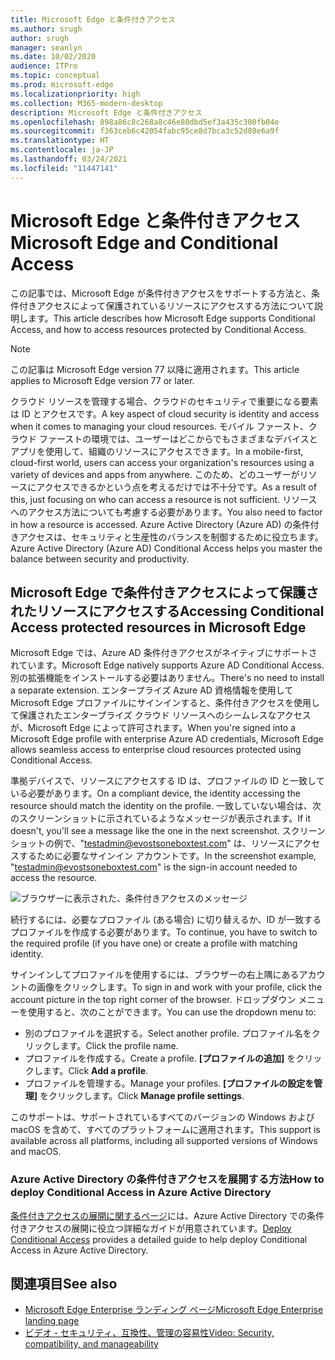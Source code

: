 ```yaml
---
title: Microsoft Edge と条件付きアクセス
ms.author: srugh
author: srugh
manager: seanlyn
ms.date: 10/02/2020
audience: ITPro
ms.topic: conceptual
ms.prod: microsoft-edge
ms.localizationpriority: high
ms.collection: M365-modern-desktop
description: Microsoft Edge と条件付きアクセス
ms.openlocfilehash: 898a86c8c268a8c46e80dbd5ef3a435c300fb04e
ms.sourcegitcommit: f363ceb6c42054fabc95ce8d7bca3c52d80e6a9f
ms.translationtype: HT
ms.contentlocale: ja-JP
ms.lasthandoff: 03/24/2021
ms.locfileid: "11447141"
---
```

# <a name="microsoft-edge-and-conditional-access"></a><span data-ttu-id="3ace5-103">Microsoft Edge と条件付きアクセス</span><span class="sxs-lookup"><span data-stu-id="3ace5-103">Microsoft Edge and Conditional Access</span></span>
  
<span data-ttu-id="3ace5-104">この記事では、Microsoft Edge が条件付きアクセスをサポートする方法と、条件付きアクセスによって保護されているリソースにアクセスする方法について説明します。</span><span class="sxs-lookup"><span data-stu-id="3ace5-104">This article describes how Microsoft Edge supports Conditional Access, and how to access resources protected by Conditional Access.</span></span>

> [!NOTE]
> <span data-ttu-id="3ace5-105">この記事は Microsoft Edge version 77 以降に適用されます。</span><span class="sxs-lookup"><span data-stu-id="3ace5-105">This article applies to Microsoft Edge version 77 or later.</span></span>

<span data-ttu-id="3ace5-106">クラウド リソースを管理する場合、クラウドのセキュリティで重要になる要素は ID とアクセスです。</span><span class="sxs-lookup"><span data-stu-id="3ace5-106">A key aspect of cloud security is identity and access when it comes to managing your cloud resources.</span></span> <span data-ttu-id="3ace5-107">モバイル ファースト、クラウド ファーストの環境では、ユーザーはどこからでもさまざまなデバイスとアプリを使用して、組織のリソースにアクセスできます。</span><span class="sxs-lookup"><span data-stu-id="3ace5-107">In a mobile-first, cloud-first world, users can access your organization's resources using a variety of devices and apps from anywhere.</span></span> <span data-ttu-id="3ace5-108">このため、どのユーザーがリソースにアクセスできるかという点を考えるだけでは不十分です。</span><span class="sxs-lookup"><span data-stu-id="3ace5-108">As a result of this, just focusing on who can access a resource is not sufficient.</span></span> <span data-ttu-id="3ace5-109">リソースへのアクセス方法についても考慮する必要があります。</span><span class="sxs-lookup"><span data-stu-id="3ace5-109">You also need to factor in how a resource is accessed.</span></span> <span data-ttu-id="3ace5-110">Azure Active Directory (Azure AD) の条件付きアクセスは、セキュリティと生産性のバランスを制御するために役立ちます。</span><span class="sxs-lookup"><span data-stu-id="3ace5-110">Azure Active Directory (Azure AD) Conditional Access helps you master the balance between security and productivity.</span></span>

## <a name="accessing-conditional-access-protected-resources-in-microsoft-edge"></a><span data-ttu-id="3ace5-111">Microsoft Edge で条件付きアクセスによって保護されたリソースにアクセスする</span><span class="sxs-lookup"><span data-stu-id="3ace5-111">Accessing Conditional Access protected resources in Microsoft Edge</span></span>

<span data-ttu-id="3ace5-112">Microsoft Edge では、Azure AD 条件付きアクセスがネイティブにサポートされています。</span><span class="sxs-lookup"><span data-stu-id="3ace5-112">Microsoft Edge natively supports Azure AD Conditional Access.</span></span> <span data-ttu-id="3ace5-113">別の拡張機能をインストールする必要はありません。</span><span class="sxs-lookup"><span data-stu-id="3ace5-113">There's no need to install a separate extension.</span></span> <span data-ttu-id="3ace5-114">エンタープライズ Azure AD 資格情報を使用して Microsoft Edge プロファイルにサインインすると、条件付きアクセスを使用して保護されたエンタープライズ クラウド リソースへのシームレスなアクセスが、Microsoft Edge によって許可されます。</span><span class="sxs-lookup"><span data-stu-id="3ace5-114">When you're signed into a Microsoft Edge profile with enterprise Azure AD credentials, Microsoft Edge allows seamless access to enterprise cloud resources protected using Conditional Access.</span></span>

<span data-ttu-id="3ace5-115">準拠デバイスで、リソースにアクセスする ID は、プロファイルの ID と一致している必要があります。</span><span class="sxs-lookup"><span data-stu-id="3ace5-115">On a compliant device, the identity accessing the resource should match the identity on the profile.</span></span>  <span data-ttu-id="3ace5-116">一致していない場合は、次のスクリーンショットに示されているようなメッセージが表示されます。</span><span class="sxs-lookup"><span data-stu-id="3ace5-116">If it doesn't, you'll see a message like the one in the next screenshot.</span></span> <span data-ttu-id="3ace5-117">スクリーンショットの例で、"testadmin@evostsoneboxtest.com" は、リソースにアクセスするために必要なサインイン アカウントです。</span><span class="sxs-lookup"><span data-stu-id="3ace5-117">In the screenshot example, "testadmin@evostsoneboxtest.com" is the sign-in account needed to access the resource.</span></span>

![ブラウザーに表示された、条件付きアクセスのメッセージ](./media/edge-security/microsoft-edge-security-conditional-access.png)

<span data-ttu-id="3ace5-119">続行するには、必要なプロファイル (ある場合) に切り替えるか、ID が一致するプロファイルを作成する必要があります。</span><span class="sxs-lookup"><span data-stu-id="3ace5-119">To continue, you have to switch to the required profile (if you have one) or create a profile with matching identity.</span></span>

<span data-ttu-id="3ace5-120">サインインしてプロファイルを使用するには、ブラウザーの右上隅にあるアカウントの画像をクリックします。</span><span class="sxs-lookup"><span data-stu-id="3ace5-120">To sign in and work with your profile, click the account picture in the top right corner of the browser.</span></span> <span data-ttu-id="3ace5-121">ドロップダウン メニューを使用すると、次のことができます。</span><span class="sxs-lookup"><span data-stu-id="3ace5-121">You can use the dropdown menu to:</span></span>

- <span data-ttu-id="3ace5-122">別のプロファイルを選択する。</span><span class="sxs-lookup"><span data-stu-id="3ace5-122">Select another profile.</span></span> <span data-ttu-id="3ace5-123">プロファイル名をクリックします。</span><span class="sxs-lookup"><span data-stu-id="3ace5-123">Click the profile name.</span></span>
- <span data-ttu-id="3ace5-124">プロファイルを作成する。</span><span class="sxs-lookup"><span data-stu-id="3ace5-124">Create a profile.</span></span> <span data-ttu-id="3ace5-125">**[プロファイルの追加]** をクリックします。</span><span class="sxs-lookup"><span data-stu-id="3ace5-125">Click **Add a profile**.</span></span>
- <span data-ttu-id="3ace5-126">プロファイルを管理する。</span><span class="sxs-lookup"><span data-stu-id="3ace5-126">Manage your profiles.</span></span> <span data-ttu-id="3ace5-127">**[プロファイルの設定を管理]** をクリックします。</span><span class="sxs-lookup"><span data-stu-id="3ace5-127">Click **Manage profile settings**.</span></span>

<span data-ttu-id="3ace5-128">このサポートは、サポートされているすべてのバージョンの Windows および macOS を含めて、すべてのプラットフォームに適用されます。</span><span class="sxs-lookup"><span data-stu-id="3ace5-128">This support is available across all platforms, including all supported versions of Windows and macOS.</span></span>

### <a name="how-to-deploy-conditional-access-in-azure-active-directory"></a><span data-ttu-id="3ace5-129">Azure Active Directory の条件付きアクセスを展開する方法</span><span class="sxs-lookup"><span data-stu-id="3ace5-129">How to deploy Conditional Access in Azure Active Directory</span></span>

<span data-ttu-id="3ace5-130">[条件付きアクセスの展開に関するページ](/azure/active-directory/conditional-access/plan-conditional-access)には、Azure Active Directory での条件付きアクセスの展開に役立つ詳細なガイドが用意されています。</span><span class="sxs-lookup"><span data-stu-id="3ace5-130">[Deploy Conditional Access](/azure/active-directory/conditional-access/plan-conditional-access) provides a detailed guide to help deploy Conditional Access in Azure Active Directory.</span></span>

## <a name="see-also"></a><span data-ttu-id="3ace5-131">関連項目</span><span class="sxs-lookup"><span data-stu-id="3ace5-131">See also</span></span>

- [<span data-ttu-id="3ace5-132">Microsoft Edge Enterprise ランディング ページ</span><span class="sxs-lookup"><span data-stu-id="3ace5-132">Microsoft Edge Enterprise landing page</span></span>](https://aka.ms/EdgeEnterprise)
- [<span data-ttu-id="3ace5-133">ビデオ - セキュリティ、互換性、管理の容易性</span><span class="sxs-lookup"><span data-stu-id="3ace5-133">Video: Security, compatibility, and manageability</span></span>](/microsoft-edge-video-security-compatibility-manageability.md)